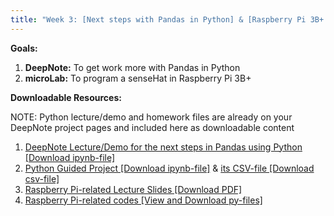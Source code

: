 ```yaml
---
title: "Week 3: [Next steps with Pandas in Python] & [Raspberry Pi 3B+ with senseHat applications]"
---
```


**Goals:** 
1. **DeepNote:** To get work more with Pandas in Python
2. **microLab:** To program a senseHat in Raspberry Pi 3B+ 

**Downloadable Resources:** 

NOTE: Python lecture/demo and homework files are already on your DeepNote project pages and included here as downloadable content 

1. <a href="{{ site.baseurl }}/files/Demo3-Guide_Fall2022.ipynb" target="_blank">DeepNote Lecture/Demo for the next steps in Pandas using Python [Download ipynb-file]</a><br>
2. <a href="{{ site.baseurl }}/files/COVID_data_analysis_Project.ipynb" target="_blank">Python Guided Project [Download ipynb-file]</a> & <a href="{{ site.baseurl }}/files/covid19_Confirmed_dataset_WORLD.csv" target="_blank">its CSV-file [Download csv-file]</a><br>
3. <a href="{{ site.baseurl }}/files/Deck3_RPi3BplusSenseHAT_Module2_10082021.pdf" target="_blank">Raspberry Pi-related Lecture Slides [Download PDF]</a><br>
4. <a href="https://github.com/GWU-CSCI1010/Fall2022/tree/main/Week3-senseHATs" target="_blank">Raspberry Pi-related codes [View and Download py-files]</a><br>
